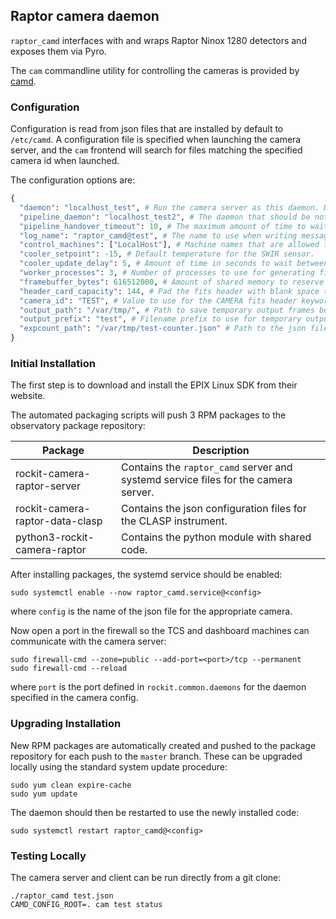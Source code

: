 ## Raptor camera daemon

`raptor_camd` interfaces with and wraps Raptor Ninox 1280 detectors and exposes them via Pyro.

The `cam` commandline utility for controlling the cameras is provided by [camd](https://github.com/rockit-astro/camd/).

### Configuration

Configuration is read from json files that are installed by default to `/etc/camd`.
A configuration file is specified when launching the camera server, and the `cam` frontend will search for files matching the specified camera id when launched.

The configuration options are:
```python
{
  "daemon": "localhost_test", # Run the camera server as this daemon. Daemon types are registered in `rockit.common.daemons`.
  "pipeline_daemon": "localhost_test2", # The daemon that should be notified to hand over newly saved frames for processing.
  "pipeline_handover_timeout": 10, # The maximum amount of time to wait for the pipeline daemon to accept a newly saved frame. The exposure sequence is aborted if this is exceeded.
  "log_name": "raptor_camd@test", # The name to use when writing messages to the observatory log.
  "control_machines": ["LocalHost"], # Machine names that are allowed to control (rather than just query) state. Machine names are registered in `rockit.common.IP`.
  "cooler_setpoint": -15, # Default temperature for the SWIR sensor.
  "cooler_update_delay": 5, # Amount of time in seconds to wait between querying the camera temperature and cooling status.
  "worker_processes": 3, # Number of processes to use for generating fits images and saving temporary images to disk.
  "framebuffer_bytes": 616512000, # Amount of shared memory to reserve for transferring frames between the camera and output processes (should be an integer multiple of frame size).
  "header_card_capacity": 144, # Pad the fits header with blank space to fit at least this many cards without reallocation.
  "camera_id": "TEST", # Value to use for the CAMERA fits header keyword.
  "output_path": "/var/tmp/", # Path to save temporary output frames before they are handed to the pipeline daemon. This should match the pipeline incoming_data_path setting.
  "output_prefix": "test", # Filename prefix to use for temporary output frames.
  "expcount_path": "/var/tmp/test-counter.json" # Path to the json file that is used to track the continuous frame number.
}
```

### Initial Installation

The first step is to download and install the EPIX Linux SDK from their website.

The automated packaging scripts will push 3 RPM packages to the observatory package repository:

| Package                         | Description                                                                        |
|---------------------------------|------------------------------------------------------------------------------------|
| rockit-camera-raptor-server     | Contains the `raptor_camd` server and systemd service files for the camera server. |
| rockit-camera-raptor-data-clasp | Contains the json configuration files for the CLASP instrument.                    |
| python3-rockit-camera-raptor    | Contains the python module with shared code.                                       |

After installing packages, the systemd service should be enabled:
```
sudo systemctl enable --now raptor_camd.service@<config>
```

where `config` is the name of the json file for the appropriate camera.

Now open a port in the firewall so the TCS and dashboard machines can communicate with the camera server:
```
sudo firewall-cmd --zone=public --add-port=<port>/tcp --permanent
sudo firewall-cmd --reload
```

where `port` is the port defined in `rockit.common.daemons` for the daemon specified in the camera config.

### Upgrading Installation

New RPM packages are automatically created and pushed to the package repository for each push to the `master` branch.
These can be upgraded locally using the standard system update procedure:
```
sudo yum clean expire-cache
sudo yum update
```

The daemon should then be restarted to use the newly installed code:
```
sudo systemctl restart raptor_camd@<config>
```

### Testing Locally

The camera server and client can be run directly from a git clone:
```
./raptor_camd test.json
CAMD_CONFIG_ROOT=. cam test status
```
